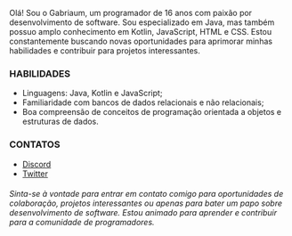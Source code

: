 <p>Olá! Sou o Gabriaum, um programador de 16 anos com paixão por desenvolvimento de software. Sou especializado em Java, mas também possuo amplo conhecimento em Kotlin, JavaScript, HTML e CSS. Estou constantemente buscando novas oportunidades para aprimorar minhas habilidades e contribuir para projetos interessantes.</p>

<h3>HABILIDADES</h3>

<ul>
  <li>Linguagens: Java, Kotlin e JavaScript;</li>
  <li>Familiaridade com bancos de dados relacionais e não relacionais;</li>
  <li>Boa compreensão de conceitos de programação orientada a objetos e estruturas de dados.
</ul>

<h3>CONTATOS</h3>

<ul>
  <li><a href="https://discord.com/channels/@me/363451243906990090">Discord</a></li>
  <li><a href="https://twitter.com/gaabriaum">Twitter</a></li>
</ul>

<h6>Sinta-se à vontade para entrar em contato comigo para oportunidades de colaboração, projetos interessantes ou apenas para bater um papo sobre desenvolvimento de software. Estou animado para aprender e contribuir para a comunidade de programadores.</h6>
